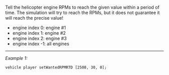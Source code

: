 Tell the helicopter engine RPMs to reach the given value within a period of time. The simulation will try to reach the RPMs, but it does not guarantee it will reach the precise value!
* engine index 0: engine #1
* engine index 1: engine #2
* engine index 2: engine #3
* engine index -1: all engines


---
*Example 1:*
```sqf
vehicle player setWantedRPMRTD [2500, 30, 0];
```